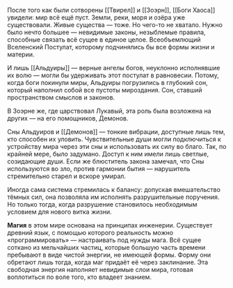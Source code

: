 После того как были сотворены [[Твирел]] и [[Зоэрн]], [[Боги Хаоса]] увидели: мир всё ещё пуст. Земли, реки, моря и озёра уже существовали. Живые существа — тоже. Но чего-то не хватало. Нужно было нечто большее — невидимые законы, незыблемые правила, способные связать всё сущее в единое целое. Всеобъемлющий Вселенский Постулат, которому подчинялись бы все формы жизни и материи.

И лишь [[Альдуиры]] — верные ангелы богов, неуклонно исполнявшие их волю — могли бы удерживать этот постулат в равновесии. Потому, когда боги покинули миры, Альдуиры погрузились в глубокий сон, который наполнил собой все пустоты мироздания. Сон, ставший пространством смыслов и законов.

В Зоэрне же, где царствовал Лукавый, эта роль была возложена на других — на его помощников, Демонов.

Сны Альдуиров и [[Демонов]] — тонкие вибрации, доступные лишь тем, кто способен их уловить. Чувствительные души могли подключиться к устройству мира через эти сны и использовать их силу во благо. Так, по крайней мере, было задумано. Доступ к ним имели лишь светлые, созидающие души. Если же блюститель закона замечал, что Сны используются во зло, против гармонии бытия — нарушитель стремительно старел и вскоре умирал.

Иногда сама система стремилась к балансу: допуская вмешательство тёмных сил, она позволяла им исполнять разрушительные поручения. Но только тогда, когда разрушение становилось необходимым условием для нового витка жизни.

**Магия** в этом мире основана на принципах инженерии. Существует древний язык, с помощью которого реальность можно «программировать» — настраивать под нужды мага. Всё сущее соткано из мельчайших частиц, которые большую часть времени пребывают в виде чистой энергии, не имеющей формы. Форму они обретают лишь тогда, когда маг придаёт её через заклинание. Эта свободная энергия наполняет невидимые слои мира, готовая воплотиться по воле того, кто владеет знанием.